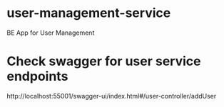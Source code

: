 # user-management-service
BE App for User Management

# Check swagger for user service endpoints
http://localhost:55001/swagger-ui/index.html#/user-controller/addUser
